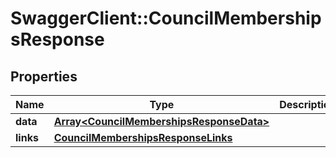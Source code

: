 # SwaggerClient::CouncilMembershipsResponse

## Properties
Name | Type | Description | Notes
------------ | ------------- | ------------- | -------------
**data** | [**Array&lt;CouncilMembershipsResponseData&gt;**](CouncilMembershipsResponseData.md) |  | [optional] 
**links** | [**CouncilMembershipsResponseLinks**](CouncilMembershipsResponseLinks.md) |  | [optional] 


